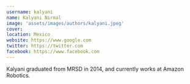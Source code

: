 ```yaml
---
username: kalyani
name: Kalyani Nirmal
image: 'assets/images/authors/kalyani.jpeg'
cover:
location: Mexico
website: https://www.google.com
twitter: https://twitter.com
facebook: https://www.facebook.com
---
```

Kalyani graduated from MRSD in 2014, and currently works at Amazon Robotics.